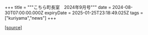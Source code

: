 +++
title = """こちら町長室　2024年9月号"""
date = 2024-08-30T07:00:00.000Z
expiryDate = 2025-01-25T23:18:49.025Z
tags = ["kuriyama","news"]
+++


[[source]](https://www.town.kuriyama.hokkaido.jp/site/mayor/28645.html)
